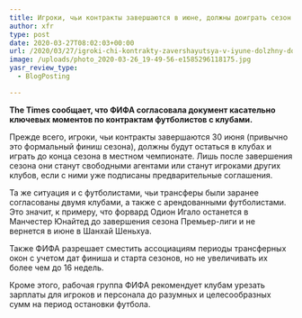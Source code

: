 ```yaml
---
title: Игроки, чьи контракты завершаются в июне, должны доиграть сезон в прежних клубах
author: xfr
type: post
date: 2020-03-27T08:02:03+00:00
url: /2020/03/27/igroki-chi-kontrakty-zavershayutsya-v-iyune-dolzhny-doigrat-sezon-v-prezhnih-klubah/
image: /uploads/photo_2020-03-26_19-49-56-e1585296118175.jpg
yasr_review_type:
  - BlogPosting

---
```

**The Times сообщает, что ФИФА согласовала документ касательно ключевых моментов по контрактам футболистов с клубами.**

Прежде всего, игроки, чьи контракты завершаются 30 июня (привычно это формальный финиш сезона), должны будут остаться в клубах и играть до конца сезона в местном чемпионате. Лишь после завершения сезона они станут свободными агентами или станут игроками других клубов, если с ними уже подписаны предварительные соглашения.

Та же ситуация и с футболистами, чьи трансферы были заранее согласованы двумя клубами, а также с арендованными футболистами. Это значит, к примеру, что форвард Одион Игало останется в Манчестер Юнайтед до завершения сезона Премьер-лиги и не вернется в июне в Шанхай Шеньхуа.

Также ФИФА разрешает сместить ассоциациям периоды трансферных окон с учетом дат финиша и старта сезонов, но не увеличивать их более чем до 16 недель.

Кроме этого, рабочая группа ФИФА рекомендует клубам урезать зарплаты для игроков и персонала до разумных и целесообразных сумм на период остановки футбола.